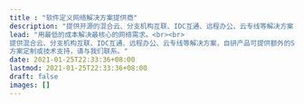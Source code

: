 ```yaml
---
title : "软件定义网络解决方案提供商"
description: "提供开源的混合云、分支机构互联、IDC互通、远程办公、云专线等解决方案，自研商业化产品可满足SLA、安全等需求。用最低的成本解决最核心的网络需求。"
lead: "用最低的成本解决最核心的网络需求。<br><br>
提供混合云、分支机构互联、IDC互通、远程办公、云专线等解决方案，自研产品可提供额外的SLA和安全需求。<br><br>
方案定制或技术支持，请与我们联系。"
date: 2021-01-25T22:33:36+08:00
lastmod: 2021-01-25T22:33:36+08:00
draft: false
images: []
---
```

